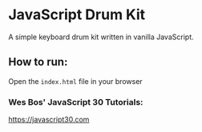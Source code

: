 # JavaScript Drum Kit

A simple keyboard drum kit written in vanilla JavaScript.

## How to run:
Open the `index.html` file in your browser

### Wes Bos' JavaScript 30 Tutorials:
https://javascript30.com